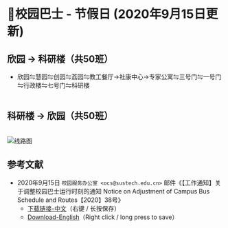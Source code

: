 # 🚌校园巴士 - 节假日 (2020年9月15日更新)

## 欣园 → 科研楼（共50班）

* 欣园⇋慧园⇋创园⇋荔园⇋教工餐厅→社康中心→专家公寓⇋三号门⇋一号门⇋行政楼⇋七号门⇋科研楼

<ClientOnly>

<div id="bus-table-hl2rb">
    <table class="dataTable" id="holi-bus-hl2rb">
    </table>
</div>

</ClientOnly>

## 科研楼 → 欣园（共50班）

<ClientOnly>
<div id="bus-table-rb2hl">
    <table class="dataTable" id="holi-bus-rb2hl">
    </table>
</div>
</ClientOnly>

![线路图](https://assets.sustech.online/img/campus-map/%E5%8D%97%E6%96%B9%E7%A7%91%E6%8A%80%E5%A4%A7%E5%AD%A6%E6%A0%A1%E5%9B%AD%E5%B7%B4%E5%A3%AB%E7%BA%BF%E8%B7%AF%E5%9B%BE-20200916.jpg)

## 参考文献

* 2020年9月15日 `校园服务办公室 <ocs@sustech.edu.cn>` 邮件《【工作通知】关于调整校园巴士运行时刻的通知 Notice on Adjustment of Campus Bus Schedule and Routes【2020】38号》
    * [下载链接-中文](https://cdn.jsdelivr.net/gh/sustc/sustech-online-ng@master/docs/transport/Campus_Bus_Schedule_2020_09_CN.pdf)（右键 / 长按保存）
    * [Download-English](https://cdn.jsdelivr.net/gh/sustc/sustech-online-ng@master/docs/transport/Campus_Bus_Schedule_2020_09_EN.pdf)（Right click / long press to save）

<script>
  export default {
    mounted () {
function getTime(MinBefore) {
    // 获取x分钟前的时间
    var date = new Date();
    date.setMinutes(date.getMinutes() - MinBefore);
    var h = date.getHours();
    var hour = (h < 10) ? "0" + h : h;
    var m = date.getMinutes();
    var min = (m < 10) ? "0" + m : m;
    return hour + ":" + min;
}

function update_bus_status(bus_time_table) {
    var now_20 = getTime(20);
    var now = getTime(0);
    var now_row_index = 0;
    for (var i = 0, len = bus_time_table.length; i < len; i++) {
        if (bus_time_table[i][0] < now_20) {
            bus_time_table[i][2] = "已到达";
            now_row_index = i;
        } else if (bus_time_table[i][0] < now) {
            bus_time_table[i][2] = "在途中";
        } else {
            bus_time_table[i][2] = "未发车";
        }
    }
    return { "row": now_row_index, "now_table": bus_time_table }
}

// 欣园 → 科研楼
var busdata_hl2rb= [
    ["7:00", "", ""],
    ["7:20", "", ""],
    ["7:40", "", ""],
    ["8:00", "", ""],
    ["8:20", "", ""],
    ["8:40", "", ""],
    ["9:00", "", ""],
    ["9:15", "", ""],
    ["9:30", "", ""],
    ["9:45", "", ""],
    ["10:00", "", ""],
    ["10:15", "", ""],
    ["10:30", "", ""],
    ["10:45", "", ""],
    ["11:00", "", ""],
    ["11:15", "", ""],
    ["11:30", "", ""],
    ["11:45", "", ""],
    ["12:00", "", ""],
    ["12:20", "", ""],
    ["12:40", "", ""],
    ["13:00", "", ""],
    ["13:20", "", ""],
    ["13:40", "", ""],
    ["14:00", "", ""],
    ["14:20", "", ""],
    ["14:40", "", ""],
    ["15:00", "", ""],
    ["15:20", "", ""],
    ["15:40", "", ""],
    ["16:00", "", ""],
    ["16:20", "", ""],
    ["16:40", "", ""],
    ["17:00", "", ""],
    ["17:20", "", ""],
    ["17:40", "", ""],
    ["18:00", "", ""],
    ["18:15", "", ""],
    ["18:30", "", ""],
    ["18:45", "", ""],
    ["19:00", "", ""],
    ["19:20", "", ""],
    ["19:40", "", ""],
    ["20:00", "", ""],
    ["20:20", "", ""],
    ["20:40", "", ""],
    ["21:00", "", ""],
    ["21:20", "", ""],
    ["21:40", "", ""],
    ["22:00", "", ""],
];


// 科研楼 → 欣园
var busdata_rb2hl = [
    ["7:20", "", ""],
    ["7:40", "", ""],
    ["8:00", "", ""],
    ["8:20", "", ""],
    ["8:40", "", ""],
    ["9:00", "", ""],
    ["9:15", "", ""],
    ["9:30", "", ""],
    ["9:45", "", ""],
    ["10:00", "", ""],
    ["10:15", "", ""],
    ["10:30", "", ""],
    ["10:45", "", ""],
    ["11:00", "", ""],
    ["11:15", "", ""],
    ["11:30", "", ""],
    ["11:45", "", ""],
    ["12:00", "", ""],
    ["12:20", "", ""],
    ["12:40", "", ""],
    ["13:00", "", ""],
    ["13:20", "", ""],
    ["13:40", "", ""],
    ["14:00", "", ""],
    ["14:20", "", ""],
    ["14:40", "", ""],
    ["15:00", "", ""],
    ["15:20", "", ""],
    ["15:40", "", ""],
    ["16:00", "", ""],
    ["16:20", "", ""],
    ["16:40", "", ""],
    ["17:00", "", ""],
    ["17:20", "", ""],
    ["17:40", "", ""],
    ["18:00", "", ""],
    ["18:15", "", ""],
    ["18:30", "", ""],
    ["18:45", "", ""],
    ["19:00", "", ""],
    ["19:20", "", ""],
    ["19:40", "", ""],
    ["20:00", "", ""],
    ["20:20", "", ""],
    ["20:40", "", ""],
    ["21:00", "", ""],
    ["21:20", "", ""],
    ["21:40", "", ""],
    ["22:00", "", ""],
    ["22:20", "", ""],
];


function build_all_table() {
    if ($.fn.DataTable.isDataTable('#hl2rb')) {
        return;
    }

    var dtb_config = {
        scrollY: 300,
        paging: false,
        searching: false,
        bFilter: false,
        info: false,
        columns: [
            { title: "发车时间" },
            { title: "平时/高峰", "orderable": false },
            { title: "状态", "orderable": false },
        ],
        rowCallback: function (row, data, index) {
            if (data[2] == "已到达") {
                $('td', row).css('background-color', '#003f43'); // SUSTech dark green
                $('td', row).css('color', '#FFFFFF');
            }
            else if (data[2] == "未发车") {
                $('td', row).css('background-color', '#FFFFFF'); // SUSTech dark green
                $('td', row).css('color', '#2c3e50');
            }            
            else if (data[2] == "在途中") {
                $('td', row).css('background-color', '#ed6c00'); // SUSTech orange
                $('td', row).each(function () {
                    $(this).html('<b>' + $(this).text() + '</b>');
                });
            }
        }
    }
    
    // high land - research building
    var tmp = update_bus_status(busdata_hl2rb);
    busdata_hl2rb = tmp.now_table;
    var now_bus_row_hl2rb = tmp.row;
    var ins_table_hl2rb = $('#holi-bus-hl2rb').DataTable($.extend(true, { data: busdata_hl2rb }, dtb_config));
    var now_bus_offset = $(ins_table_hl2rb.row(Math.min(now_bus_row_hl2rb, busdata_hl2rb.length)).node()).offset().top - $(ins_table_hl2rb.row(0).node()).offset().top;
    $("#bus-table-hl2rb .dataTables_scrollBody").scrollTop(now_bus_offset);
    
    // research building - high land
    var tmp = update_bus_status(busdata_rb2hl);
    busdata_rb2hl = tmp.now_table;
    var now_bus_row_rb2hl = tmp.row;
    var ins_table_rb2hl = $('#holi-bus-rb2hl').DataTable($.extend(true, { data: busdata_rb2hl }, dtb_config));
    var now_bus_offset = $(ins_table_rb2hl.row(Math.min(now_bus_row_rb2hl, busdata_rb2hl.length)).node()).offset().top - $(ins_table_rb2hl.row(0).node()).offset().top;
    $("#bus-table-rb2hl .dataTables_scrollBody").scrollTop(now_bus_offset);

}

document.addEventListener('DOMContentLoaded', build_all_table, false);

$(document).ready(function () {
    build_all_table();
});
    }
  }
</script>
